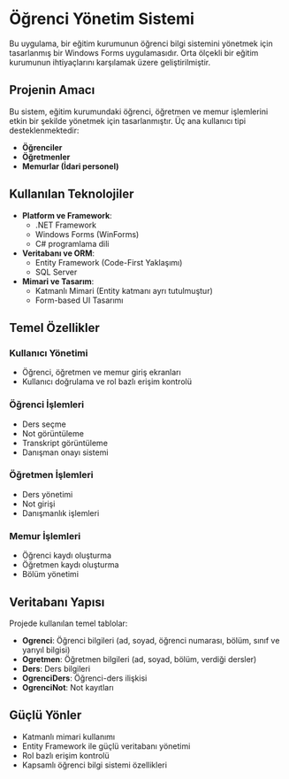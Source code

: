 # Öğrenci Yönetim Sistemi

Bu uygulama, bir eğitim kurumunun öğrenci bilgi sistemini yönetmek için tasarlanmış bir Windows Forms uygulamasıdır. Orta ölçekli bir eğitim kurumunun ihtiyaçlarını karşılamak üzere geliştirilmiştir.

## Projenin Amacı
Bu sistem, eğitim kurumundaki öğrenci, öğretmen ve memur işlemlerini etkin bir şekilde yönetmek için tasarlanmıştır. Üç ana kullanıcı tipi desteklenmektedir:
- **Öğrenciler**
- **Öğretmenler**
- **Memurlar (İdari personel)**

## Kullanılan Teknolojiler
- **Platform ve Framework**:
  - .NET Framework
  - Windows Forms (WinForms)
  - C# programlama dili
- **Veritabanı ve ORM**:
  - Entity Framework (Code-First Yaklaşımı)
  - SQL Server
- **Mimari ve Tasarım**:
  - Katmanlı Mimari (Entity katmanı ayrı tutulmuştur)
  - Form-based UI Tasarımı

## Temel Özellikler

### Kullanıcı Yönetimi
- Öğrenci, öğretmen ve memur giriş ekranları
- Kullanıcı doğrulama ve rol bazlı erişim kontrolü

### Öğrenci İşlemleri
- Ders seçme
- Not görüntüleme
- Transkript görüntüleme
- Danışman onayı sistemi

### Öğretmen İşlemleri
- Ders yönetimi
- Not girişi
- Danışmanlık işlemleri

### Memur İşlemleri
- Öğrenci kaydı oluşturma
- Öğretmen kaydı oluşturma
- Bölüm yönetimi

## Veritabanı Yapısı
Projede kullanılan temel tablolar:
- **Ogrenci**: Öğrenci bilgileri (ad, soyad, öğrenci numarası, bölüm, sınıf ve yarıyıl bilgisi)
- **Ogretmen**: Öğretmen bilgileri (ad, soyad, bölüm, verdiği dersler)
- **Ders**: Ders bilgileri
- **OgrenciDers**: Öğrenci-ders ilişkisi
- **OgrenciNot**: Not kayıtları

## Güçlü Yönler
- Katmanlı mimari kullanımı
- Entity Framework ile güçlü veritabanı yönetimi
- Rol bazlı erişim kontrolü
- Kapsamlı öğrenci bilgi sistemi özellikleri

